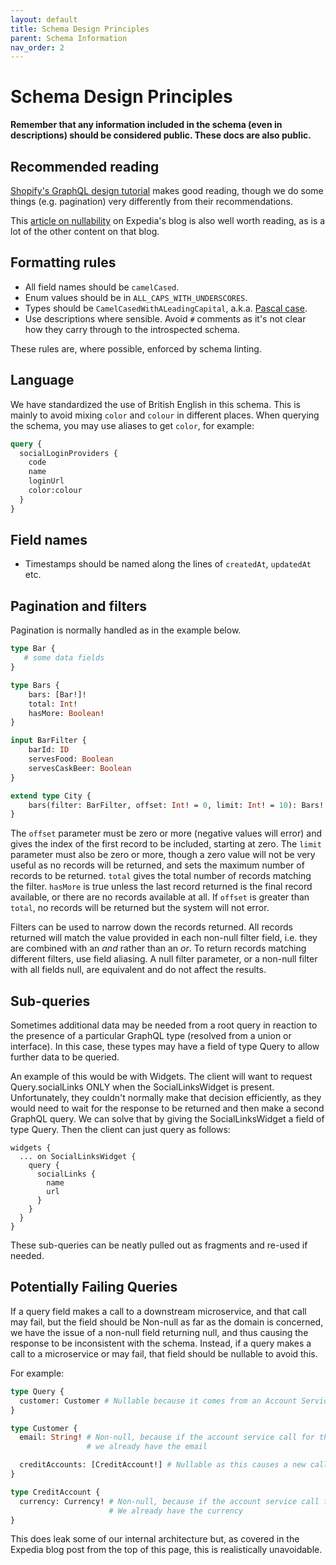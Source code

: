 ```yaml
---
layout: default
title: Schema Design Principles
parent: Schema Information
nav_order: 2
---
```


# Schema Design Principles

**Remember that any information included in the schema (even in descriptions) should be considered public. These docs are also public.**

## Recommended reading

[Shopify's GraphQL design tutorial](https://github.com/Shopify/graphql-design-tutorial/blob/master/TUTORIAL.md) makes good reading, though we do some things (e.g. pagination) very differently from their recommendations.

This [article on nullability](https://medium.com/expedia-group-tech/nullability-in-graphql-b8d06fbd8a3c) on Expedia's blog is also well worth reading, as is a lot of the other content on that blog.

## Formatting rules

* All field names should be `camelCased`.
* Enum values should be in `ALL_CAPS_WITH_UNDERSCORES`.
* Types should be `CamelCasedWithALeadingCapital`, a.k.a. [Pascal case](https://en.wikipedia.org/wiki/Camel_case).
* Use descriptions where sensible. Avoid `#` comments as it's not clear how they carry through to the introspected schema.

These rules are, where possible, enforced by schema linting.

## Language

We have standardized the use of British English in this schema.
This is mainly to avoid mixing `color` and `colour` in different places.
When querying the schema, you may use aliases to get `color`, for example:

```graphql
query {
  socialLoginProviders {
    code
    name
    loginUrl
    color:colour
  }
}
```

## Field names

* Timestamps should be named along the lines of `createdAt`, `updatedAt` etc.

## Pagination and filters

Pagination is normally handled as in the example below.

```graphql
type Bar {
   # some data fields
}

type Bars {
    bars: [Bar!]!
    total: Int!
    hasMore: Boolean!
}

input BarFilter {
    barId: ID
    servesFood: Boolean
    servesCaskBeer: Boolean
}

extend type City {
    bars(filter: BarFilter, offset: Int! = 0, limit: Int! = 10): Bars!
}
```

The `offset` parameter must be zero or more (negative values will error) and gives the index of the first record to be included, starting at zero. The `limit` parameter must also be zero or more, though a zero value will not be very useful as no records will be returned, and sets the maximum number of records to be returned. `total` gives the total number of records matching the filter. `hasMore` is true unless the last record returned is the final record available, or there are no records available at all. If `offset` is greater than `total`, no records will be returned but the system will not error.

Filters can be used to narrow down the records returned. All records returned will match the value provided in each non-null filter field, i.e. they are combined with an *and* rather than an *or*. To return records matching different filters, use field aliasing. A null filter parameter, or a non-null filter with all fields null, are equivalent and do not affect the results.

## Sub-queries

Sometimes additional data may be needed from a root query in reaction to the presence of a particular GraphQL type (resolved from a union or interface).  In this case, these types may have a field of type Query to allow further data to be queried.

An example of this would be with Widgets.  The client will want to request Query.socialLinks ONLY when the SocialLinksWidget is present.  Unfortunately, they couldn't normally make that decision efficiently, as they would need to wait for the response to be returned and then make a second GraphQL query.  We can solve that by giving the SocialLinksWidget a field of type Query.  Then the client can just query as follows:

```
widgets {
  ... on SocialLinksWidget {
    query {
      socialLinks {
        name
        url
      }
    }
  }
}
```

These sub-queries can be neatly pulled out as fragments and re-used if needed.

## Potentially Failing Queries

If a query field makes a call to a downstream microservice, and that call may fail, but the field should be Non-null as far as the domain is concerned, we have the issue of a non-null field returning null, and thus causing the response to be inconsistent with the schema.  Instead, if a query makes a call to a microservice or may fail, that field should be nullable to avoid this.

For example:

```graphql
type Query {
  customer: Customer # Nullable because it comes from an Account Service
}

type Customer {
  email: String! # Non-null, because if the account service call for the customer succeeded, 
                 # we already have the email

  creditAccounts: [CreditAccount!] # Nullable as this causes a new call to Account Service which might fail
}

type CreditAccount {
  currency: Currency! # Non-null, because if the account service call for credit accounts succeeded
                      # We already have the currency
}
```

This does leak some of our internal architecture but, as covered in the Expedia blog post from the top of this page, this is realistically unavoidable.
